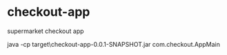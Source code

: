 # checkout-app
supermarket checkout app

java -cp target\checkout-app-0.0.1-SNAPSHOT.jar com.checkout.AppMain
